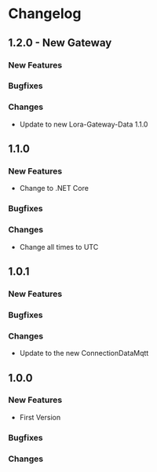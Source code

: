 # Changelog
## 1.2.0 - New Gateway
### New Features
### Bugfixes
### Changes
* Update to new Lora-Gateway-Data 1.1.0

## 1.1.0
### New Features
* Change to .NET Core
### Bugfixes
### Changes
* Change all times to UTC

## 1.0.1
### New Features
### Bugfixes
### Changes
* Update to the new ConnectionDataMqtt

## 1.0.0
### New Features
* First Version

### Bugfixes
### Changes